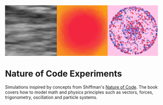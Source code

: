 ![processingExperimentsImage](https://github.com/alexfidelchen/Processing-Experiments/blob/master/processingExperiments.png)
# Nature of Code Experiments
Simulations inspired by concepts from Shiffman's [Nature of Code](http://natureofcode.com/book/). The book covers how to model math and physics principles such as vectors, forces, trigonometry, oscillation and particle systems. 
